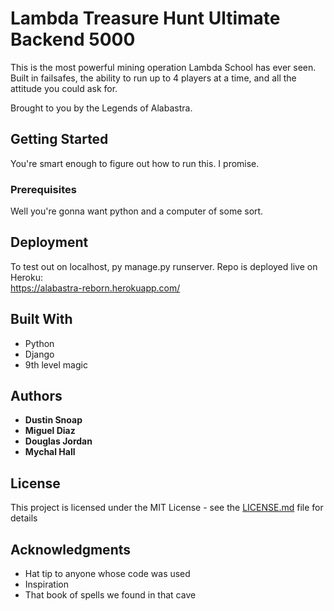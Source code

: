 # Lambda Treasure Hunt Ultimate Backend 5000

This is the most powerful mining operation Lambda School has ever seen. Built in failsafes, the ability to run up to 4 players at a time,
and all the attitude you could ask for.

Brought to you by the Legends of Alabastra.

## Getting Started

You're smart enough to figure out how to run this. I promise.

### Prerequisites

Well you're gonna want python and a computer of some sort.

## Deployment

To test out on localhost, py manage.py runserver. Repo is deployed live on Heroku:  
https://alabastra-reborn.herokuapp.com/  

## Built With

* Python
* Django
* 9th level magic

## Authors

* **Dustin Snoap**
* **Miguel Diaz**
* **Douglas Jordan**
* **Mychal Hall**

## License

This project is licensed under the MIT License - see the [LICENSE.md](LICENSE.md) file for details

## Acknowledgments

* Hat tip to anyone whose code was used
* Inspiration
* That book of spells we found in that cave
